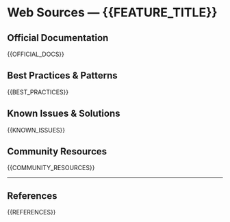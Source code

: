 # Web Sources — {{FEATURE_TITLE}}

## Official Documentation

{{OFFICIAL_DOCS}}

## Best Practices & Patterns

{{BEST_PRACTICES}}

## Known Issues & Solutions

{{KNOWN_ISSUES}}

## Community Resources

{{COMMUNITY_RESOURCES}}

---

## References

{{REFERENCES}}